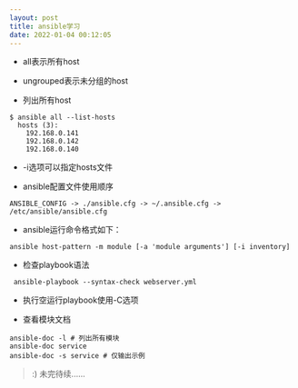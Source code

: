 ```yaml
---
layout: post
title: ansible学习
date: 2022-01-04 00:12:05
---
```


- all表示所有host

- ungrouped表示未分组的host

- 列出所有host

```
$ ansible all --list-hosts
  hosts (3):
    192.168.0.141
    192.168.0.142
    192.168.0.140
```

- -i选项可以指定hosts文件

- ansible配置文件使用顺序

```
ANSIBLE_CONFIG -> ./ansible.cfg -> ~/.ansible.cfg -> /etc/ansible/ansible.cfg
```

- ansible运行命令格式如下：

```
ansible host-pattern -m module [-a 'module arguments'] [-i inventory]
```

- 检查playbook语法

```
 ansible-playbook --syntax-check webserver.yml
```

- 执行空运行playbook使用-C选项

- 查看模块文档

```
ansible-doc -l # 列出所有模块
ansible-doc service
ansible-doc -s service # 仅输出示例
```

> :) 未完待续......
